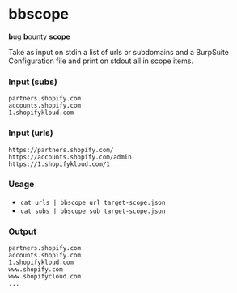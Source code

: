 # bbscope

**b**ug **b**ounty **scope**

Take as input on stdin a list of urls or subdomains and a BurpSuite Configuration file and print on stdout all in scope items.

### Input (subs)

```
partners.shopify.com
accounts.shopify.com
1.shopifykloud.com
```

### Input (urls)

```
https://partners.shopify.com/
https://accounts.shopify.com/admin
https://1.shopifykloud.com/1
```

### Usage

- `cat urls | bbscope url target-scope.json`
- `cat subs | bbscope sub target-scope.json`

### Output

```
partners.shopify.com
accounts.shopify.com
1.shopifykloud.com
www.shopify.com
www.shopifycloud.com
...
```
